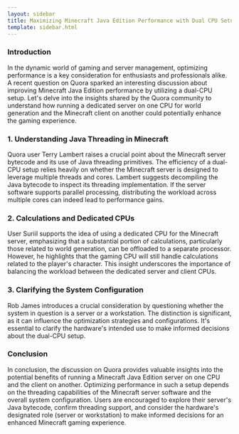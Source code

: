 ```yaml
---
layout: sidebar
title: Maximizing Minecraft Java Edition Performance with Dual CPU Setup
template: sidebar.html
---
```


### Introduction
In the dynamic world of gaming and server management, optimizing performance is a key consideration for enthusiasts and professionals alike. A recent question on Quora sparked an interesting discussion about improving Minecraft Java Edition performance by utilizing a dual-CPU setup. Let's delve into the insights shared by the Quora community to understand how running a dedicated server on one CPU for world generation and the Minecraft client on another could potentially enhance the gaming experience.

### 1. Understanding Java Threading in Minecraft
Quora user Terry Lambert raises a crucial point about the Minecraft server bytecode and its use of Java threading primitives. The efficiency of a dual-CPU setup relies heavily on whether the Minecraft server is designed to leverage multiple threads and cores. Lambert suggests decompiling the Java bytecode to inspect its threading implementation. If the server software supports parallel processing, distributing the workload across multiple cores can indeed lead to performance gains.

### 2. Calculations and Dedicated CPUs
User Suriil supports the idea of using a dedicated CPU for the Minecraft server, emphasizing that a substantial portion of calculations, particularly those related to world generation, can be offloaded to a separate processor. However, he highlights that the gaming CPU will still handle calculations related to the player's character. This insight underscores the importance of balancing the workload between the dedicated server and client CPUs.

### 3. Clarifying the System Configuration
Rob James introduces a crucial consideration by questioning whether the system in question is a server or a workstation. The distinction is significant, as it can influence the optimization strategies and configurations. It's essential to clarify the hardware's intended use to make informed decisions about the dual-CPU setup.

### Conclusion
In conclusion, the discussion on Quora provides valuable insights into the potential benefits of running a Minecraft Java Edition server on one CPU and the client on another. Optimizing performance in such a setup depends on the threading capabilities of the Minecraft server software and the overall system configuration. Users are encouraged to explore their server's Java bytecode, confirm threading support, and consider the hardware's designated role (server or workstation) to make informed decisions for an enhanced Minecraft gaming experience.